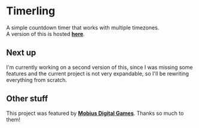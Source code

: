 # Timerling
A simple countdown timer that works with multiple timezones.  
A version of this is hosted **[here](http://yanwittmann.de/projects/timerling/)**.

## Next up
I'm currently working on a second version of this, since I was missing some features and the current
project is not very expandable, so I'll be rewriting everything from scratch.

## Other stuff
This project was featured by **[Mobius Digital Games](https://twitter.com/Mobius_Games/status/1438230349641707523)**.
Thanks so much to them!